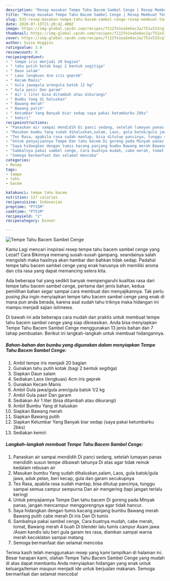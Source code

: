 ```yaml
---
description: "Resep masakan Tempe Tahu Bacem Sambel Cenge | Resep Membuat Tempe Tahu Bacem Sambel Cenge Yang Bisa Manjain Lidah"
title: "Resep masakan Tempe Tahu Bacem Sambel Cenge | Resep Membuat Tempe Tahu Bacem Sambel Cenge Yang Bisa Manjain Lidah"
slug: 633-resep-masakan-tempe-tahu-bacem-sambel-cenge-resep-membuat-tempe-tahu-bacem-sambel-cenge-yang-bisa-manjain-lidah
date: 2020-07-15T21:20:42.400Z
image: https://img-global.cpcdn.com/recipes/f112fe1ea5e6ac2a/751x532cq70/tempe-tahu-bacem-sambel-cenge-foto-resep-utama.jpg
thumbnail: https://img-global.cpcdn.com/recipes/f112fe1ea5e6ac2a/751x532cq70/tempe-tahu-bacem-sambel-cenge-foto-resep-utama.jpg
cover: https://img-global.cpcdn.com/recipes/f112fe1ea5e6ac2a/751x532cq70/tempe-tahu-bacem-sambel-cenge-foto-resep-utama.jpg
author: Susie Higgins
ratingvalue: 3.4
reviewcount: 8
recipeingredient:
- " tempe iris menjadi 20 bagian"
- " tahu putih kotak bagi 2 bentuk segitiga"
- " Daun salam"
- " Laos lengkuas 4cm iris geprek"
- " Kecam Manis"
- " Gula jawagula arengula batok 12 kg"
- " Gula pasir Dan garam"
- " Air 1 liter bisa ditambah atau dikurangi"
- " Bumbu Yang di haluskan"
- " Bawang merah"
- " Bawang putih"
- " Ketumbar Yang Banyak biar sedap saya pakai ketumbarku 2bks"
- " kemiri"
recipeinstructions:
- "Panaskan air sampai mendidih Di panci sedang, setelah lumayan panas mendidih susun tempe dibawah tahunya Di atas agar tidak remuk kedalam rebusan air"
- "Masukan bumbu Yang sudah dihaluskan,salam, Laos, gula batok/gula jawa, aduk pelan, beri kecap, gula dan garam secukupnya"
- "Tes Rasa, apabila rasa sudah mantap, bisa ditutup pancinya, tunggu sampai semua campur sempurna Dan air mengering (tapi jangan terlalu kering)"
- "Untuk penyajiannya Tempe Dan tahu bacem Di goreng pada Minyak panas, jangan mencampur menggorengnya agar tidak hancur."
- "Saya hidangkan dengan tumis kacang panjang bumbu Bawang merah Bawang putih cabe merah Di iris Dan Di tumis"
- "Sambalnya pakai sambel cenge, Cara buatnya mudah, cabe merah, tomat, Bawang merah 4 buah Di blender lalu tumis campur Asam jawa /Asam kandis lalu beri gula garam tes rasa, diamkan sampai warna merah kecoklatan sampai matang"
- "Semoga bermanfaat dan selamat mencoba"
categories:
- Resep
tags:
- tempe
- tahu
- bacem

katakunci: tempe tahu bacem 
nutrition: 127 calories
recipecuisine: Indonesian
preptime: "PT15M"
cooktime: "PT51M"
recipeyield: "2"
recipecategory: Dinner

---
```



![Tempe Tahu Bacem Sambel Cenge](https://img-global.cpcdn.com/recipes/f112fe1ea5e6ac2a/751x532cq70/tempe-tahu-bacem-sambel-cenge-foto-resep-utama.jpg)

Kamu Lagi mencari inspirasi resep tempe tahu bacem sambel cenge yang Lezat? Cara Bikinnya memang susah-susah gampang. seandainya salah mengolah maka hasilnya akan hambar dan bahkan tidak sedap. Padahal tempe tahu bacem sambel cenge yang enak harusnya sih memiliki aroma dan cita rasa yang dapat memancing selera kita.



Ada beberapa hal yang sedikit banyak mempengaruhi kualitas rasa dari tempe tahu bacem sambel cenge, pertama dari jenis bahan, kedua pemilihan bahan segar sampai cara membuat dan menyajikannya. Tak perlu pusing jika ingin menyiapkan tempe tahu bacem sambel cenge yang enak di mana pun anda berada, karena asal sudah tahu triknya maka hidangan ini mampu menjadi sajian istimewa.


Di bawah ini ada beberapa cara mudah dan praktis untuk membuat tempe tahu bacem sambel cenge yang siap dikreasikan. Anda bisa menyiapkan Tempe Tahu Bacem Sambel Cenge menggunakan 13 jenis bahan dan 7 tahap pembuatan. Berikut ini langkah-langkah untuk membuat hidangannya.

<!--inarticleads1-->

##### Bahan-bahan dan bumbu yang digunakan dalam menyiapkan Tempe Tahu Bacem Sambel Cenge:

1. Ambil  tempe iris menjadi 20 bagian
1. Gunakan  tahu putih kotak (bagi 2 bentuk segitiga)
1. Siapkan  Daun salam
1. Sediakan  Laos (lengkuas) 4cm iris geprek
1. Gunakan  Kecam Manis
1. Ambil  Gula jawa/gula aren/gula batok 1/2 kg
1. Ambil  Gula pasir Dan garam
1. Sediakan  Air 1 liter (bisa ditambah atau dikurangi)
1. Ambil  Bumbu Yang di haluskan
1. Siapkan  Bawang merah
1. Siapkan  Bawang putih
1. Siapkan  Ketumbar Yang Banyak biar sedap (saya pakai ketumbarku 2bks)
1. Sediakan  kemiri




<!--inarticleads2-->

##### Langkah-langkah membuat Tempe Tahu Bacem Sambel Cenge:

1. Panaskan air sampai mendidih Di panci sedang, setelah lumayan panas mendidih susun tempe dibawah tahunya Di atas agar tidak remuk kedalam rebusan air
1. Masukan bumbu Yang sudah dihaluskan,salam, Laos, gula batok/gula jawa, aduk pelan, beri kecap, gula dan garam secukupnya
1. Tes Rasa, apabila rasa sudah mantap, bisa ditutup pancinya, tunggu sampai semua campur sempurna Dan air mengering (tapi jangan terlalu kering)
1. Untuk penyajiannya Tempe Dan tahu bacem Di goreng pada Minyak panas, jangan mencampur menggorengnya agar tidak hancur.
1. Saya hidangkan dengan tumis kacang panjang bumbu Bawang merah Bawang putih cabe merah Di iris Dan Di tumis
1. Sambalnya pakai sambel cenge, Cara buatnya mudah, cabe merah, tomat, Bawang merah 4 buah Di blender lalu tumis campur Asam jawa /Asam kandis lalu beri gula garam tes rasa, diamkan sampai warna merah kecoklatan sampai matang
1. Semoga bermanfaat dan selamat mencoba




Terima kasih telah menggunakan resep yang kami tampilkan di halaman ini. Besar harapan kami, olahan Tempe Tahu Bacem Sambel Cenge yang mudah di atas dapat membantu Anda menyiapkan hidangan yang enak untuk keluarga/teman maupun menjadi ide untuk berjualan makanan. Semoga bermanfaat dan selamat mencoba!
